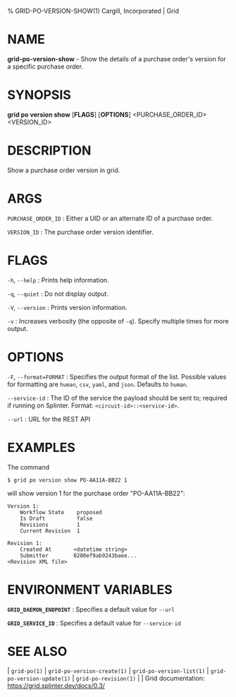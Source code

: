 % GRID-PO-VERSION-SHOW(1) Cargill, Incorporated | Grid
<!--
  Copyright 2022 Cargill Incorporated
  Licensed under Creative Commons Attribution 4.0 International License
  https://creativecommons.org/licenses/by/4.0/
-->

NAME
====

**grid-po-version-show** - Show the details of a purchase order's version for a
specific purchase order.

SYNOPSIS
========

**grid po version show** \[**FLAGS**\] \[**OPTIONS**\] <PURCHASE_ORDER_ID> <VERSION_ID>

DESCRIPTION
===========

Show a purchase order version in grid.

ARGS
====

`PURCHASE_ORDER_ID`
: Either a UID or an alternate ID of a purchase order.

`VERSION_ID`
: The purchase order version identifier.

FLAGS
=====

`-h`, `--help`
: Prints help information.

`-q`, `--quiet`
: Do not display output.

`-V`, `--version`
: Prints version information.

`-v`
: Increases verbosity (the opposite of `-q`). Specify multiple times for more
  output.

OPTIONS
=======

`-F`, `--format=FORMAT`
: Specifies the output format of the list. Possible values for formatting are
  `human`, `csv`, `yaml`, and `json`. Defaults to `human`.

`--service-id`
: The ID of the service the payload should be sent to; required if running on
  Splinter. Format: `<circuit-id>::<service-id>`.

`--url`
: URL for the REST API

EXAMPLES
========

The command

```
$ grid po version show PO-AA11A-BB22 1
```

will show version 1 for the purchase order "PO-AA11A-BB22":

```
Version 1:
	Workflow State    proposed
	Is Draft          false
	Revisions         1
	Current Revision  1

Revision 1:
    Created At       <datetime string>
    Submitter        0200ef9ab9243baee...
<Revision XML file>

```

ENVIRONMENT VARIABLES
=====================

**`GRID_DAEMON_ENDPOINT`**
: Specifies a default value for `--url`

**`GRID_SERVICE_ID`**
: Specifies a default value for `--service-id`

SEE ALSO
========
| `grid-po(1)`
| `grid-po-version-create(1)`
| `grid-po-version-list(1)`
| `grid-po-version-update(1)`
| `grid-po-revision(1)`
|
| Grid documentation: https://grid.splinter.dev/docs/0.3/
